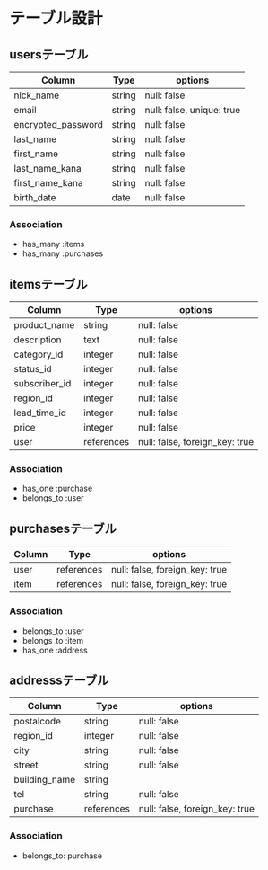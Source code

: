 # テーブル設計

## usersテーブル

| Column                | Type       | options                   |
| --------------------- | ---------- | ------------------------- |
| nick_name             | string     | null: false               |
| email                 | string     | null: false, unique: true |
| encrypted_password    | string     | null: false               |
| last_name             | string     | null: false               |
| first_name            | string     | null: false               |
| last_name_kana        | string     | null: false               |
| first_name_kana       | string     | null: false               |
| birth_date            | date       | null: false               |


### Association

- has_many :items
- has_many :purchases

## itemsテーブル

| Column        | Type       | options                        |
| ------------- | ---------- | ------------------------------ |
| product_name          | string     | null: false                    |
| description   | text       | null: false                    |
| category_id   | integer    | null: false                    |
| status_id     | integer    | null: false                    |
| subscriber_id | integer    | null: false                    |
| region_id     | integer    | null: false                    |
| lead_time_id  | integer    | null: false                    |
| price         | integer    | null: false                    |
| user          | references | null: false, foreign_key: true |

### Association

- has_one    :purchase
- belongs_to :user

## purchasesテーブル

| Column  | Type       | options     |
| ------- | ---------- | ----------- |
| user    | references | null: false, foreign_key: true |
| item    | references | null: false, foreign_key: true |

### Association

- belongs_to :user
- belongs_to :item
- has_one    :address

## addresssテーブル

| Column        | Type       | options                        |
| ------        | ---------- | ------------------------------ |
| postalcode    | string     | null: false                    |
| region_id     | integer    | null: false                    |
| city          | string     | null: false                    |
| street        | string     | null: false                    |
| building_name | string     |                                |
| tel           | string     | null: false                    |
| purchase      | references | null: false, foreign_key: true |

### Association

- belongs_to: purchase